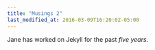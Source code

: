 ```yaml
---
title: "Musings 2"
last_modified_at: 2016-03-09T16:20:02-05:00
---
```


Jane has worked on Jekyll for the past _five years_.

